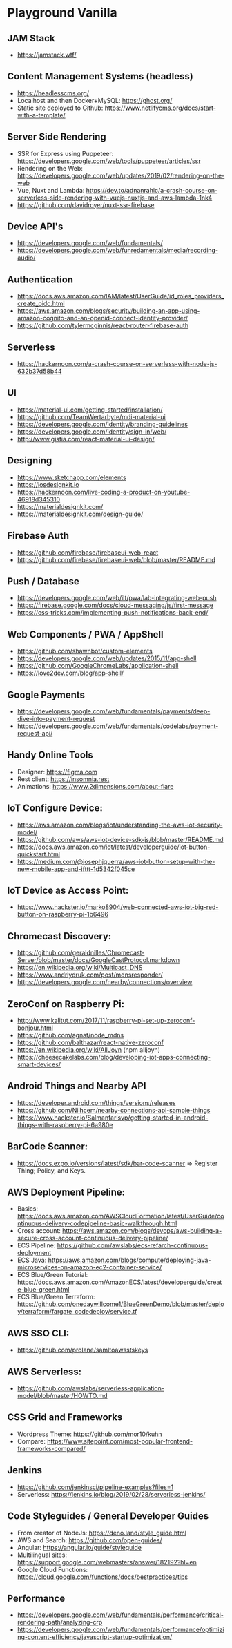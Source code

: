 # Playground Vanilla

## JAM Stack
- https://jamstack.wtf/

## Content Management Systems (headless)
- https://headlesscms.org/
- Localhost and then Docker+MySQL: https://ghost.org/
- Static site deployed to Github: https://www.netlifycms.org/docs/start-with-a-template/

## Server Side Rendering
- SSR for Express using Puppeteer: https://developers.google.com/web/tools/puppeteer/articles/ssr
- Rendering on the Web: https://developers.google.com/web/updates/2019/02/rendering-on-the-web
- Vue, Nuxt and Lambda: https://dev.to/adnanrahic/a-crash-course-on-serverless-side-rendering-with-vuejs-nuxtjs-and-aws-lambda-1nk4
- https://github.com/davidroyer/nuxt-ssr-firebase

## Device API's
- https://developers.google.com/web/fundamentals/
- https://developers.google.com/web/funredamentals/media/recording-audio/

## Authentication
- https://docs.aws.amazon.com/IAM/latest/UserGuide/id_roles_providers_create_oidc.html
- https://aws.amazon.com/blogs/security/building-an-app-using-amazon-cognito-and-an-openid-connect-identity-provider/
- https://github.com/tylermcginnis/react-router-firebase-auth

## Serverless
- https://hackernoon.com/a-crash-course-on-serverless-with-node-js-632b37d58b44

## UI
- https://material-ui.com/getting-started/installation/
- https://github.com/TeamWertarbyte/mdi-material-ui
- https://developers.google.com/identity/branding-guidelines
- https://developers.google.com/identity/sign-in/web/
- http://www.gistia.com/react-material-ui-design/

## Designing
- https://www.sketchapp.com/elements
- https://iosdesignkit.io
- https://hackernoon.com/live-coding-a-product-on-youtube-46918d345310
- https://materialdesignkit.com/
- https://materialdesignkit.com/design-guide/

## Firebase Auth
- https://github.com/firebase/firebaseui-web-react
- https://github.com/firebase/firebaseui-web/blob/master/README.md

## Push / Database
- https://developers.google.com/web/ilt/pwa/lab-integrating-web-push
- https://firebase.google.com/docs/cloud-messaging/js/first-message
- https://css-tricks.com/implementing-push-notifications-back-end/

## Web Components / PWA / AppShell
- https://github.com/shawnbot/custom-elements
- https://developers.google.com/web/updates/2015/11/app-shell
- https://github.com/GoogleChromeLabs/application-shell
- https://love2dev.com/blog/app-shell/

## Google Payments
- https://developers.google.com/web/fundamentals/payments/deep-dive-into-payment-request
- https://developers.google.com/web/fundamentals/codelabs/payment-request-api/

## Handy Online Tools
- Designer: https://figma.com
- Rest client: https://insomnia.rest
- Animations: https://www.2dimensions.com/about-flare

## IoT Configure Device:
- https://aws.amazon.com/blogs/iot/understanding-the-aws-iot-security-model/
- https://github.com/aws/aws-iot-device-sdk-js/blob/master/README.md
- https://docs.aws.amazon.com/iot/latest/developerguide/iot-button-quickstart.html
- https://medium.com/@josephjguerra/aws-iot-button-setup-with-the-new-mobile-app-and-ifttt-1d5342f045ce

## IoT Device as Access Point:
- https://www.hackster.io/marko8904/web-connected-aws-iot-big-red-button-on-raspberry-pi-1b6496

## Chromecast Discovery:
- https://github.com/geraldnilles/Chromecast-Server/blob/master/docs/GoogleCastProtocol.markdown
- https://en.wikipedia.org/wiki/Multicast_DNS
- https://www.andriydruk.com/post/mdnsresponder/
- https://developers.google.com/nearby/connections/overview

## ZeroConf on Raspberry Pi:
- http://www.kalitut.com/2017/11/raspberry-pi-set-up-zeroconf-bonjour.html
- https://github.com/agnat/node_mdns
- https://github.com/balthazar/react-native-zeroconf
- https://en.wikipedia.org/wiki/AllJoyn (npm alljoyn)
- https://cheesecakelabs.com/blog/developing-iot-apps-connecting-smart-devices/

## Android Things and Nearby API
- https://developer.android.com/things/versions/releases
- https://github.com/Nilhcem/nearby-connections-api-sample-things
- https://www.hackster.io/Salmanfarisvp/getting-started-in-android-things-with-raspberry-pi-6a980e

## BarCode Scanner:
- https://docs.expo.io/versions/latest/sdk/bar-code-scanner
=> Register Thing; Policy, and Keys.

## AWS Deployment Pipeline:
- Basics: https://docs.aws.amazon.com/AWSCloudFormation/latest/UserGuide/continuous-delivery-codepipeline-basic-walkthrough.html
- Cross account: https://aws.amazon.com/blogs/devops/aws-building-a-secure-cross-account-continuous-delivery-pipeline/
- ECS Pipeline: https://github.com/awslabs/ecs-refarch-continuous-deployment
- ECS Java: https://aws.amazon.com/blogs/compute/deploying-java-microservices-on-amazon-ec2-container-service/
- ECS Blue/Green Tutorial: https://docs.aws.amazon.com/AmazonECS/latest/developerguide/create-blue-green.html
- ECS Blue/Green Terraform: https://github.com/onedaywillcome1/BlueGreenDemo/blob/master/deploy/terraform/fargate_codedeploy/service.tf

## AWS SSO CLI:
- https://github.com/prolane/samltoawsstskeys

## AWS Serverless:
- https://github.com/awslabs/serverless-application-model/blob/master/HOWTO.md

## CSS Grid and Frameworks
- Wordpress Theme: https://github.com/mor10/kuhn
- Compare: https://www.sitepoint.com/most-popular-frontend-frameworks-compared/

## Jenkins
- https://github.com/jenkinsci/pipeline-examples?files=1
- Serverless: https://jenkins.io/blog/2019/02/28/serverless-jenkins/

## Code Styleguides / General Developer Guides
- From creator of NodeJs: https://deno.land/style_guide.html
- AWS and Search: https://github.com/open-guides/
- Angular: https://angular.io/guide/styleguide
- Multilingual sites: https://support.google.com/webmasters/answer/182192?hl=en
- Google Cloud Functions: https://cloud.google.com/functions/docs/bestpractices/tips

## Performance
- https://developers.google.com/web/fundamentals/performance/critical-rendering-path/analyzing-crp
- https://developers.google.com/web/fundamentals/performance/optimizing-content-efficiency/javascript-startup-optimization/
